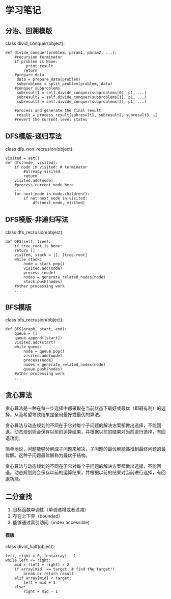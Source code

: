 # 学习笔记

## 分治、回溯模版
class divid_conquer(object):

    def divide_conquer(problem, param1, param2, ...): 
        #recursion terminator 
        if problem is None: 
             print_result 
            return
        #prepare data 
         data = prepare_data(problem) 
         subproblems = split_problem(problem, data)
        #conquer subproblems 
         subresult1 = self.divide_conquer(subproblems[0], p1, ...) 
         subresult2 = self.divide_conquer(subproblems[1], p1, ...) 
         subresult3 = self.divide_conquer(subproblems[2], p1, ...) 
        ...
        #process and generate the final result
         result = process_result(subresult1, subresult2, subresult3, …)
        #revert the current level states

## DFS模版-递归写法
class dfs_non_recrusion(object):

    visited = set() 
    def dfs(node, visited):
        if node in visited: # terminator 
            #already visited 
            return 
        visited.add(node)
        #process current node here
        ...
        for next_node in node.children(): 
            if not next_node in visited: 
                dfs(next_node, visited)
## DFS模版-非递归写法
class dfs_recrusion(object):

    def DFS(self, tree): 
        if tree.root is None: 
        return [] 
        visited, stack = [], [tree.root] 
        while stack:
            node = stack.pop()
            visited.add(node)
            process (node)
            nodes = generate_related_nodes(node)
            stack.push(nodes)
        #other processing work
        ...
## BFS模版
class bfs_recrusion(object):

    def BFS(graph, start, end): 
        queue = [] 
        queue.append([start]) 
        visited.add(start) 
        while queue: 
            node = queue.pop() 
            visited.add(node) 
            process(node)
            nodes = generate_related_nodes(node) 
            queue.push(nodes) 
        #other processing work 
        ...
## 贪心算法
贪心算法是一种在每一步选择中都采取在当前状态下最好或最优（即最有利）的选择，从而希望导致结果是全局最好或最优的算法。

贪心算法与动态规划的不同在于它对每个子问题的解决方案都做出选择，不能回退。动态规划则会保存以前的运算结果，并根据以前的结果对当前进行选择，有回退功能。

简单地说，问题能够分解成子问题来解决，子问题的最优解能递推到最终问题的最优解。这种子问题最优解称为最优子结构。

贪心算法与动态规划的不同在于它对每个子问题的解决方案都做出选择，不能回退。动态规划则会保存以前的运算结果，并根据以前的结果对当前进行选择，有回退功能。
<br/>
## 二分查找
1. 目标函数单调性（单调递增或者递减）
2. 存在上下界（bounded）
3. 能够通过索引访问（index accessible)
#### 模版
class divid_half(object):

    left, right = 0, len(array) - 1
    while left <= right:
        mid = (left + right) / 2
        if array[mid] == target: # find the target!!
            break or return result 
        elif array[mid] < target:
            left = mid + 1
        else:
            right = mid - 1